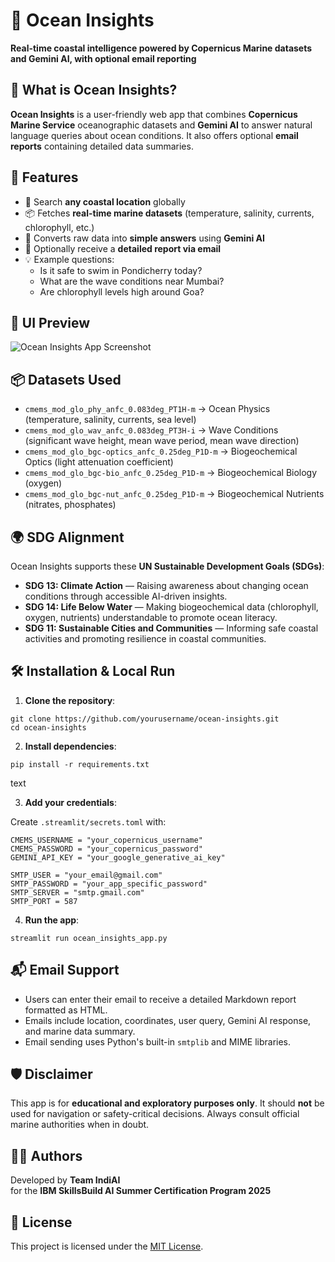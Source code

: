 # 🌊 Ocean Insights


**Real-time coastal intelligence powered by Copernicus Marine datasets and Gemini AI, with optional email reporting**


## 🧠 What is Ocean Insights?


**Ocean Insights** is a user-friendly web app that combines **Copernicus Marine Service** oceanographic datasets and **Gemini AI** to answer natural language queries about ocean conditions. It also offers optional **email reports** containing detailed data summaries.


## 🚀 Features


- 📍 Search **any coastal location** globally
- 📦 Fetches **real-time marine datasets** (temperature, salinity, currents, chlorophyll, etc.)
- 🤖 Converts raw data into **simple answers** using **Gemini AI**
- 📧 Optionally receive a **detailed report via email**
- 💡 Example questions:
  - Is it safe to swim in Pondicherry today?
  - What are the wave conditions near Mumbai?
  - Are chlorophyll levels high around Goa?


## 📸 UI Preview


![Ocean Insights App Screenshot]()


## 📦 Datasets Used


- `cmems_mod_glo_phy_anfc_0.083deg_PT1H-m` → Ocean Physics (temperature, salinity, currents, sea level)
- `cmems_mod_glo_wav_anfc_0.083deg_PT3H-i` → Wave Conditions (significant wave height, mean wave period, mean wave direction)
- `cmems_mod_glo_bgc-optics_anfc_0.25deg_P1D-m` → Biogeochemical Optics (light attenuation coefficient)
- `cmems_mod_glo_bgc-bio_anfc_0.25deg_P1D-m` → Biogeochemical Biology (oxygen)
- `cmems_mod_glo_bgc-nut_anfc_0.25deg_P1D-m` → Biogeochemical Nutrients (nitrates, phosphates)


## 🌍 SDG Alignment


Ocean Insights supports these **UN Sustainable Development Goals (SDGs)**:


- **SDG 13: Climate Action** — Raising awareness about changing ocean conditions through accessible AI-driven insights.
- **SDG 14: Life Below Water** — Making biogeochemical data (chlorophyll, oxygen, nutrients) understandable to promote ocean literacy.
- **SDG 11: Sustainable Cities and Communities** — Informing safe coastal activities and promoting resilience in coastal communities.


## 🛠️ Installation & Local Run


1. **Clone the repository**:

```
git clone https://github.com/yourusername/ocean-insights.git
cd ocean-insights
```

2. **Install dependencies**:


```
pip install -r requirements.txt
```

text


3. **Add your credentials**:


Create `.streamlit/secrets.toml` with:

```
CMEMS_USERNAME = "your_copernicus_username"
CMEMS_PASSWORD = "your_copernicus_password"
GEMINI_API_KEY = "your_google_generative_ai_key"

SMTP_USER = "your_email@gmail.com"
SMTP_PASSWORD = "your_app_specific_password"
SMTP_SERVER = "smtp.gmail.com"
SMTP_PORT = 587
```

4. **Run the app**:

```
streamlit run ocean_insights_app.py
```


## 📬 Email Support


- Users can enter their email to receive a detailed Markdown report formatted as HTML.
- Emails include location, coordinates, user query, Gemini AI response, and marine data summary.
- Email sending uses Python's built-in `smtplib` and MIME libraries.


## 🛡️ Disclaimer


This app is for **educational and exploratory purposes only**. It should **not** be used for navigation or safety-critical decisions. Always consult official marine authorities when in doubt.


## 👨‍💻 Authors


Developed by **Team IndiAI**  
for the **IBM SkillsBuild AI Summer Certification Program 2025**


## 📄 License


This project is licensed under the [MIT License](./LICENSE).